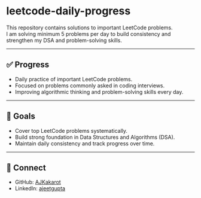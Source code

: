 # leetcode-daily-progress

This repository contains solutions to important LeetCode problems.  
I am solving minimum 5 problems per day to build consistency and strengthen my DSA and problem-solving skills.

---

## ✅ Progress

- Daily practice of important LeetCode problems.  
- Focused on problems commonly asked in coding interviews.  
- Improving algorithmic thinking and problem-solving skills every day.

---

## 📌 Goals

- Cover top LeetCode problems systematically.  
- Build strong foundation in Data Structures and Algorithms (DSA).  
- Maintain daily consistency and track progress over time.

---

## 🌟 Connect

- GitHub: [AJKakarot](https://github.com/AJKakarot)  
- LinkedIn: [ajeetgupta](https://www.linkedin.com/in/ajeet-gupta-99aa6b281/)
